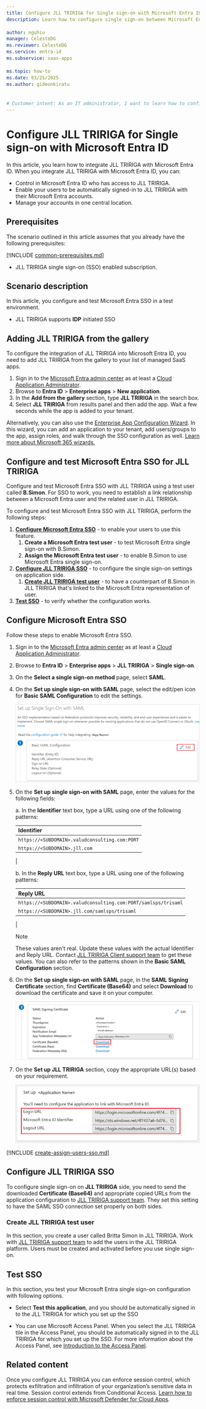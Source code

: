 ```yaml
---
title: Configure JLL TRIRIGA for Single sign-on with Microsoft Entra ID
description: Learn how to configure single sign-on between Microsoft Entra ID and JLL TRIRIGA.

author: nguhiu
manager: CelesteDG
ms.reviewer: CelesteDG
ms.service: entra-id
ms.subservice: saas-apps

ms.topic: how-to
ms.date: 03/25/2025
ms.author: gideonkiratu


# Customer intent: As an IT administrator, I want to learn how to configure single sign-on between Microsoft Entra ID and JLL TRIRIGA so that I can control who has access to JLL TRIRIGA, enable automatic sign-in with Microsoft Entra accounts, and manage my accounts in one central location.
---
```


# Configure JLL TRIRIGA for Single sign-on with Microsoft Entra ID

In this article,  you learn how to integrate JLL TRIRIGA with Microsoft Entra ID. When you integrate JLL TRIRIGA with Microsoft Entra ID, you can:

* Control in Microsoft Entra ID who has access to JLL TRIRIGA.
* Enable your users to be automatically signed-in to JLL TRIRIGA with their Microsoft Entra accounts.
* Manage your accounts in one central location.

## Prerequisites
The scenario outlined in this article assumes that you already have the following prerequisites:

[!INCLUDE [common-prerequisites.md](~/identity/saas-apps/includes/common-prerequisites.md)]
* JLL TRIRIGA single sign-on (SSO) enabled subscription.

## Scenario description

In this article,  you configure and test Microsoft Entra SSO in a test environment.

* JLL TRIRIGA supports **IDP** initiated SSO

## Adding JLL TRIRIGA from the gallery

To configure the integration of JLL TRIRIGA into Microsoft Entra ID, you need to add JLL TRIRIGA from the gallery to your list of managed SaaS apps.

1. Sign in to the [Microsoft Entra admin center](https://entra.microsoft.com) as at least a [Cloud Application Administrator](~/identity/role-based-access-control/permissions-reference.md#cloud-application-administrator).
1. Browse to **Entra ID** > **Enterprise apps** > **New application**.
1. In the **Add from the gallery** section, type **JLL TRIRIGA** in the search box.
1. Select **JLL TRIRIGA** from results panel and then add the app. Wait a few seconds while the app is added to your tenant.

 Alternatively, you can also use the [Enterprise App Configuration Wizard](https://portal.office.com/AdminPortal/home?Q=Docs#/azureadappintegration). In this wizard, you can add an application to your tenant, add users/groups to the app, assign roles, and walk through the SSO configuration as well. [Learn more about Microsoft 365 wizards.](/microsoft-365/admin/misc/azure-ad-setup-guides)


<a name='configure-and-test-azure-ad-sso-for-jll-tririga'></a>

## Configure and test Microsoft Entra SSO for JLL TRIRIGA

Configure and test Microsoft Entra SSO with JLL TRIRIGA using a test user called **B.Simon**. For SSO to work, you need to establish a link relationship between a Microsoft Entra user and the related user in JLL TRIRIGA.

To configure and test Microsoft Entra SSO with JLL TRIRIGA, perform the following steps:

1. **[Configure Microsoft Entra SSO](#configure-azure-ad-sso)** - to enable your users to use this feature.
    1. **Create a Microsoft Entra test user** - to test Microsoft Entra single sign-on with B.Simon.
    1. **Assign the Microsoft Entra test user** - to enable B.Simon to use Microsoft Entra single sign-on.
1. **[Configure JLL TRIRIGA SSO](#configure-jll-tririga-sso)** - to configure the single sign-on settings on application side.
    1. **[Create JLL TRIRIGA test user](#create-jll-tririga-test-user)** - to have a counterpart of B.Simon in JLL TRIRIGA that's linked to the Microsoft Entra representation of user.
1. **[Test SSO](#test-sso)** - to verify whether the configuration works.

<a name='configure-azure-ad-sso'></a>

## Configure Microsoft Entra SSO

Follow these steps to enable Microsoft Entra SSO.

1. Sign in to the [Microsoft Entra admin center](https://entra.microsoft.com) as at least a [Cloud Application Administrator](~/identity/role-based-access-control/permissions-reference.md#cloud-application-administrator).
1. Browse to **Entra ID** > **Enterprise apps** > **JLL TRIRIGA** > **Single sign-on**.
1. On the **Select a single sign-on method** page, select **SAML**.
1. On the **Set up single sign-on with SAML** page, select the edit/pen icon for **Basic SAML Configuration** to edit the settings.

   ![Edit Basic SAML Configuration](common/edit-urls.png)

1. On the **Set up single sign-on with SAML** page, enter the values for the following fields:

    a. In the **Identifier** text box, type a URL using one of the following patterns:
   
    | Identifier |
    |-----------|
    | `https://<SUBDOMAIN>.valudconsulting.com:PORT` |
    | `https://<SUBDOMAIN>.jll.com` |
    |

    b. In the **Reply URL** text box, type a URL using one of the following patterns:

    | Reply URL |
    |-----------|
    | `https://<SUBDOMAIN>.valudconsulting.com:PORT/samlsps/trisaml` |
    | `https://<SUBDOMAIN>.jll.com/samlsps/trisaml` |
    |

	> [!NOTE]
	> These values aren't real. Update these values with the actual Identifier and Reply URL. Contact [JLL TRIRIGA Client support team](https://www.us.jll.com/contact-us) to get these values. You can also refer to the patterns shown in the **Basic SAML Configuration** section.

1. On the **Set up single sign-on with SAML** page, in the **SAML Signing Certificate** section,  find **Certificate (Base64)** and select **Download** to download the certificate and save it on your computer.

	![The Certificate download link](common/certificatebase64.png)

1. On the **Set up JLL TRIRIGA** section, copy the appropriate URL(s) based on your requirement.

	![Copy configuration URLs](common/copy-configuration-urls.png)
<a name='create-an-azure-ad-test-user'></a>

[!INCLUDE [create-assign-users-sso.md](~/identity/saas-apps/includes/create-assign-users-sso.md)]

## Configure JLL TRIRIGA SSO

To configure single sign-on on **JLL TRIRIGA** side, you need to send the downloaded **Certificate (Base64)** and appropriate copied URLs from the application configuration to [JLL TRIRIGA support team](https://www.us.jll.com/contact-us). They set this setting to have the SAML SSO connection set properly on both sides.

### Create JLL TRIRIGA test user

In this section, you create a user called Britta Simon in JLL TRIRIGA. Work with [JLL TRIRIGA support team](https://www.us.jll.com/contact-us) to add the users in the JLL TRIRIGA platform. Users must be created and activated before you use single sign-on.

## Test SSO 

In this section, you test your Microsoft Entra single sign-on configuration with following options.

* Select **Test this application**, and you should be automatically signed in to the JLL TRIRIGA for which you set up the SSO

* You can use Microsoft Access Panel. When you select the JLL TRIRIGA tile in the Access Panel, you should be automatically signed in to the JLL TRIRIGA for which you set up the SSO. For more information about the Access Panel, see [Introduction to the Access Panel](https://support.microsoft.com/account-billing/sign-in-and-start-apps-from-the-my-apps-portal-2f3b1bae-0e5a-4a86-a33e-876fbd2a4510).


## Related content

Once you configure JLL TRIRIGA you can enforce session control, which protects exfiltration and infiltration of your organization’s sensitive data in real time. Session control extends from Conditional Access. [Learn how to enforce session control with Microsoft Defender for Cloud Apps](/cloud-app-security/proxy-deployment-any-app).
